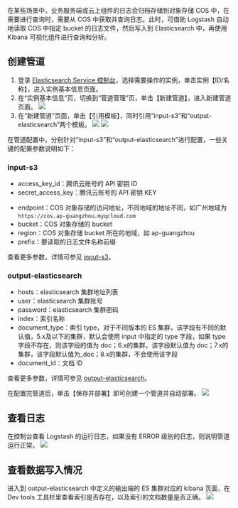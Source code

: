 在某些场景中，业务服务端或云上组件的日志会归档存储到对象存储 COS 中，在需要进行查询时，需要从 COS 中获取并查询日志。此时，可借助 Logstash 自动地读取 COS 中指定 bucket 的日志文件，然后写入到 Elasticsearch 中，再使用 Kibana 可视化组件进行查询和分析。

## 创建管道
1. 登录 [Elasticsearch Service 控制台](https://console.cloud.tencent.com/es)，选择需要操作的实例，单击实例【ID/名称】，进入实例基本信息页面。
2. 在“实例基本信息”页，切换到“管道管理”页，单击【新建管道】，进入新建管道页面。
![](https://main.qcloudimg.com/raw/4c13071ced72ce67a44092064e14b77f.png)
3. 在“新建管道”页面，单击【引用模板】，同时引用“input-s3”和“output-elasticsearch”两个模板。
![](https://main.qcloudimg.com/raw/d9f18aae57a8d6c995633b5d9bda3df6.png)
![](https://main.qcloudimg.com/raw/1ef5faa2cf275499b3e674b40aac8d1d.png)

在管道配置中，分别针对“input-s3”和“output-elasticsearch”进行配置，一些关键的配置参数说明如下：

### input-s3
- access\_key\_id：腾讯云账号的 API 密钥 ID
- secret\_access\_key：腾讯云账号的 API 密钥 KEY
* endpoint：COS 对象存储的访问地址，不同地域的地址不同，如广州地域为 `https://cos.ap-guangzhou.myqcloud.com`
* bucket：COS 对象存储的 bucket
* region：COS 对象存储 bucket 所在的地域，如 ap-guangzhou
* prefix：要读取的日志文件名称前缀

查看更多参数，详情可参见 [input-s3](https://www.elastic.co/guide/en/logstash/current/plugins-inputs-s3.html)。

### output-elasticsearch
* hosts：elasticsearch 集群地址列表
* user：elasticsearch 集群账号
* password：elasticsearch 集群密码
* index：索引名称
* document\_type：索引 type，对于不同版本的 ES 集群，该字段有不同的默认值，5.x及以下的集群，默认会使用 input 中指定的 type 字段，如果 type 字段不存在，则该字段的值为 doc；6.x的集群，该字段默认值为 doc；7.x的集群，该字段默认值为\_doc；8.x的集群，不会使用该字段
* document_id：文档 ID

查看更多参数，详情可参见 [output-elasticsearch](https://www.elastic.co/guide/en/logstash/7.10/plugins-outputs-elasticsearch.html)。

在配置完管道后，单击【保存并部署】即可创建一个管道并自动部署。
![](https://main.qcloudimg.com/raw/58b261bae58e77a378b00acb64b8eb08.png)

## 查看日志
在控制台查看 Logstash 的运行日志，如果没有 ERROR 级别的日志，则说明管道运行正常。
![](https://main.qcloudimg.com/raw/f732f32b31dd83591e864cf3b7de7b2c.png)

## 查看数据写入情况
进入到 output-elasticsearch 中定义的输出端的 ES 集群对应的 kibana 页面，在 Dev tools 工具栏里查看索引是否存在，以及索引的文档数量是否正确。
![](https://main.qcloudimg.com/raw/015063d8147cbd78ed18f046417b7a7a.png)
